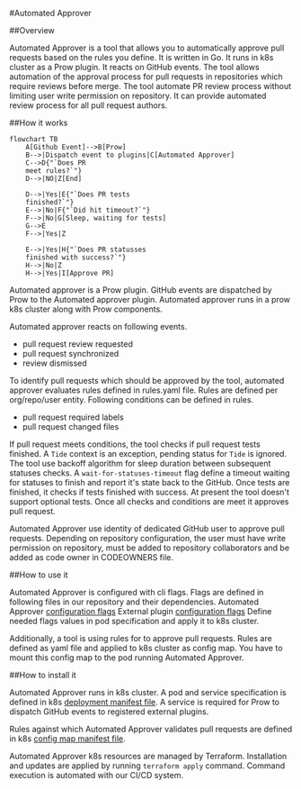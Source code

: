 #Automated Approver

##Overview

Automated Approver is a tool that allows you to automatically approve pull requests based on the rules you define. It is written in Go. It runs in k8s cluster as a Prow plugin. It reacts on GitHub events. The tool allows automation of the approval process for pull requests in repositories which require reviews before merge. The tool automate PR review process without limiting user write permission on repository. It can provide automated review process for all pull request authors.

##How it works

```mermaid
flowchart TB
    A[Github Event]-->B[Prow]
    B-->|Dispatch event to plugins|C[Automated Approver]
    C-->D{"`Does PR
    meet rules?`"}
    D-->|NO|Z[End]
    
    D-->|Yes|E{"`Does PR tests
    finished?`"}
    E-->|No|F{"`Did hit timeout?`"}
    F-->|No|G[Sleep, waiting for tests]
    G-->E
    F-->|Yes|Z
    
    E-->|Yes|H{"`Does PR statusses
    finished with success?`"}
    H-->|No|Z
    H-->|Yes|I[Approve PR]
```

Automated approver is a Prow plugin. GitHub events are dispatched by Prow to the Automated approver plugin. Automated approver runs in a prow k8s cluster along with Prow components.

Automated approver reacts on following events.
 - pull request review requested
 - pull request synchronized
 - review dismissed

To identify pull requests which should be approved by the tool, automated approver evaluates rules defined in rules.yaml file. Rules are defined per org/repo/user entity. Following conditions can be defined in rules.
 - pull request required labels
 - pull request changed files

If pull request meets conditions, the tool checks if pull request tests finished. A `Tide` context is an exception, pending status for `Tide` is ignored. The tool use backoff algorithm for sleep duration between subsequent statuses checks. A `wait-for-statuses-timeout` flag define a timeout waiting for statuses to finish and report it's state back to the GitHub. Once tests are finished, it checks if tests finished with success. At present the tool doesn't support optional tests. Once all checks and conditions are meet it approves pull request.

Automated Approver use identity of dedicated GitHub user to approve pull requests. Depending on repository configuration, the user must have write permission on repository, must be added to repository collaborators and be added as code owner in CODEOWNERS file.

##How to use it

Automated Approver is configured with cli flags. Flags are defined in following files in our repository and their dependencies.
Automated Approver [configuration flags](https://github.com/kyma-project/test-infra/blob/5242421660dab5979a763bcd596eba48bafe093d/cmd/external-plugins/automated-approver/main.go#L39)
External plugin [configuration flags](https://github.com/kyma-project/test-infra/blob/5242421660dab5979a763bcd596eba48bafe093d/pkg/prow/externalplugin/externalplugin.go#L68)
Define needed flags values in pod specification and apply it to k8s cluster.

Additionally, a tool is using rules for to approve pull requests. Rules are defined as yaml file and applied to k8s cluster as config map. You have to mount this config map to the pod running Automated Approver.


##How to install it

Automated Approver runs in k8s cluster. A pod and service specification is defined in k8s [deployment manifest file](../../../prow/cluster/components/automated-approver_external-plugin.yaml). A service is required for Prow to dispatch GitHub events to registered external plugins.

Rules against which Automated Approver validates pull requests are defined in k8s [config map manifest file](../../../configs/automated-approver-rules.yaml).

Automated Approver k8s resources are managed by Terraform. Installation and updates are applied by running `terraform apply` command. Command execution is automated with our CI/CD system.
